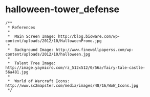 # halloween-tower_defense


	/**
	 * References
	 * 
	 *  Main Screen Image: http://blog.bioware.com/wp-content/uploads/2012/10/HalloweenPromo.jpg
	 *
	 *	Background Image: http://www.finewallpaperss.com/wp-content/uploads/2012/10/halloween.jpg
	 *
	 *	Talent Tree Image: http://image.yaymicro.com/rz_512x512/0/56a/fairy-tale-castle-56a481.jpg
	 *
	 *	World of Warcraft Icons: http://www.sc2mapster.com/media/images/48/16/WoW_Icons.jpg
	 */